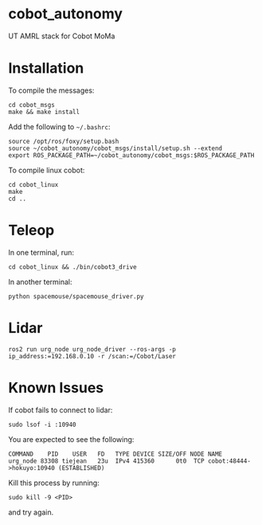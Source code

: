 # cobot_autonomy
UT AMRL stack for Cobot MoMa

# Installation
To compile the messages:
```
cd cobot_msgs
make && make install
```

Add the following to `~/.bashrc`:
```
source /opt/ros/foxy/setup.bash
source ~/cobot_autonomy/cobot_msgs/install/setup.sh --extend
export ROS_PACKAGE_PATH=~/cobot_autonomy/cobot_msgs:$ROS_PACKAGE_PATH
```

To compile linux cobot:
```
cd cobot_linux
make 
cd ..
```

# Teleop
In one terminal, run:
```
cd cobot_linux && ./bin/cobot3_drive
```
In another terminal:
```
python spacemouse/spacemouse_driver.py
```

# Lidar
```
ros2 run urg_node urg_node_driver --ros-args -p ip_address:=192.168.0.10 -r /scan:=/Cobot/Laser
```

# Known Issues
If cobot fails to connect to lidar:
```
sudo lsof -i :10940
```
You are expected to see the following:
```
COMMAND    PID    USER   FD   TYPE DEVICE SIZE/OFF NODE NAME
urg_node 83308 tiejean   23u  IPv4 415360      0t0  TCP cobot:48444->hokuyo:10940 (ESTABLISHED)
```
Kill this process by running:
```
sudo kill -9 <PID>
```
and try again.